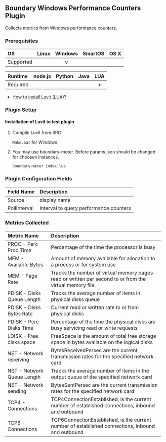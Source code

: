 Boundary Windows Performance Counters Plugin
--------------------------
Collects metrics from Windows performance counters.

### Prerequisites

|     OS    | Linux | Windows | SmartOS | OS X |
|:----------|:-----:|:-------:|:-------:|:----:|
| Supported |       |    v    |         |      |


|  Runtime | node.js | Python | Java | LUA |
|:---------|:-------:|:------:|:----:|:---:|
| Required |         |       |       |  +  |


- [How to install Luvit (LUA)?](https://luvit.io/) 

### Plugin Setup

#### Installation of Luvit to test plugin

1. Compile Luvit from SRC

     ```Make.bat``` for Windows 
	 
2. You may use boundary-meter. Before params.json should be changed for choosen instances.

	```boundary-meter index.lua```

### Plugin Configuration Fields
|Field Name     |Description                                |
|:--------------|:------------------------------------------|
|Source         |display name                               |
|PollInterval   |Interval to query performance counters     |


### Metrics Collected

|Metric Name                      |Description                                                                                                   |
|:--------------------------------|:-------------------------------------------------------------------------------------------------------------|
|PROC - Perc Proc Time            |Percentage of the time the processor is busy                                                                  |
|MEM - Available Bytes            |Amount of memory available for allocation to a process or for system use                                      |
|MEM - Page Rate                  |Tracks the number of virtual memory pages read or written per second to or from the virtual memory file.      |
|PDISK - Disks Queue Length       |Tracks the average number of items in physical disks queue                                                    |
|PDISK - Disks Bytes Rate         |Current read or written rate to or from physical disks                                                        |
|PDISK - Perc Disks Time          |Percentage of the time the physical disks are busy servicing read or write requests                           |
|LDISK - Free disks space         |FreeSpace is the amount of total free storage space in bytes available on the logical disks                   |
|NET - Network receiving          |BytesReceivedPersec are the current transmission rates for the specified network card                         |
|NET - Network Queue Length       |Tracks the average number of items in the output queue of the specified network card                          |
|NET - Network sending            |BytesSentPersec are the current transmission rates for the specified network card                             |
|TCP4 - Connections               |TCP4ConnectionEstablished,  is the current number of established connections, inbound and outbound            |
|TCP6 - Connections               |TCP6ConnectionEstablished,  is the current number of established connections, inbound and outbound            |
